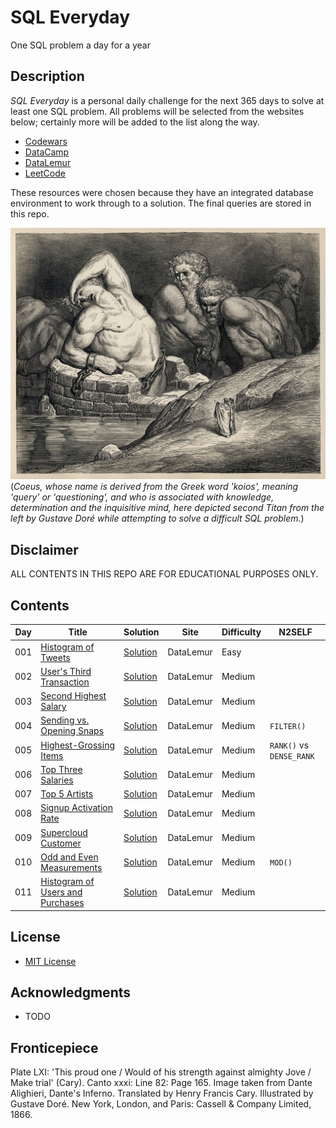 # SQL Everyday

One SQL problem a day for a year

## Description

_SQL Everyday_ is a personal daily challenge for the next 365 days to solve at least one SQL problem. All problems will be selected from the websites below; certainly more will be added to the list along the way.

* [Codewars](https://www.codewars.com/)
* [DataCamp](https://www.datacamp.com/)
* [DataLemur](https://datalemur.com/)
* [LeetCode](https://leetcode.com/)

These resources were chosen because they have an integrated database environment to work through to a solution. The final queries are stored in this repo.

![Coeus](resources/coeus.jpg)
(_Coeus, whose name is derived from the Greek word 'koios', meaning 'query' or 'questioning', and who is associated with knowledge, determination and the inquisitive mind, here depicted second Titan from the left by Gustave Doré while attempting to solve a difficult SQL problem._)

## Disclaimer

ALL CONTENTS IN THIS REPO ARE FOR EDUCATIONAL PURPOSES ONLY.

## Contents

| Day   | Title                                                                                         | Solution  | Site        | Difficulty  | N2SELF               |
| ----- | --------------------------------------------------------------------------------------------- | --------- | ----------- | ----------- | -------------------- |
| 001   | [Histogram of Tweets](https://datalemur.com/questions/sql-histogram-tweets)                   | [Solution](solutions/001_histogram_of_tweets.md) | DataLemur | Easy |  |
| 002   | [User's Third Transaction](https://datalemur.com/questions/sql-third-transaction)             | [Solution](solutions/002_users_third_transaction.md) | DataLemur | Medium |  |
| 003   | [Second Highest Salary](https://datalemur.com/questions/sql-second-highest-salary)            | [Solution](solutions/003_second_highest_salary.md) | DataLemur | Medium |  |
| 004   | [Sending vs. Opening Snaps](https://datalemur.com/questions/time-spent-snaps)                 | [Solution](solutions/004_sending_vs_opening_snaps.md) | DataLemur | Medium | `FILTER()`  |
| 005   | [Highest-Grossing Items](https://datalemur.com/questions/sql-highest-grossing)                | [Solution](solutions/005_highest-grossing_items.md) | DataLemur | Medium | `RANK()` vs `DENSE_RANK`  |
| 006   | [Top Three Salaries](https://datalemur.com/questions/sql-top-three-salaries)                  | [Solution](solutions/006_top_three_salaries.md) | DataLemur  | Medium |   |
| 007   | [Top 5 Artists](https://datalemur.com/questions/top-fans-rank)                                | [Solution](solutions/007_top_5_artists.md) | DataLemur  | Medium |   |
| 008   | [Signup Activation Rate](https://datalemur.com/questions/signup-confirmation-rate)            | [Solution](solutions/008_signup_activation_rate.md) | DataLemur | Medium |   |
| 009   | [Supercloud Customer](https://datalemur.com/questions/supercloud-customer)                    | [Solution](solutions/009_supercloud_customer.md) | DataLemur | Medium |   |
| 010   | [Odd and Even Measurements](https://datalemur.com/questions/odd-even-measurements)            | [Solution](solutions/010_odd_and_even_measurements.md) | DataLemur | Medium | `MOD()`  |
| 011   | [Histogram of Users and Purchases](https://datalemur.com/questions/histogram-users-purchases) | [Solution](solutions/011_histogram_of_users_and_purchases.md) | DataLemur | Medium |   |

## License

* [MIT License](https://github.com/ggeerraarrdd/sql-everyday/blob/main/LICENSE)

## Acknowledgments

* TODO

## Fronticepiece

Plate LXI: 'This proud one / Would of his strength against almighty Jove / Make trial' (Cary). Canto xxxi: Line 82: Page 165. Image taken from Dante Alighieri, Dante's Inferno. Translated by Henry Francis Cary. Illustrated by Gustave Doré. New York, London, and Paris: Cassell & Company Limited, 1866.
